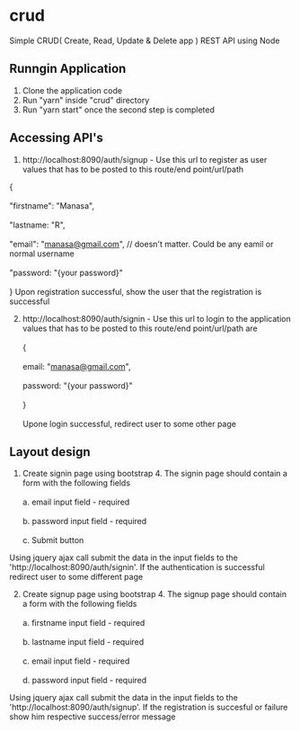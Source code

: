 # crud

Simple CRUD( Create, Read, Update & Delete app ) REST API using Node

## Runngin Application

1. Clone the application code <br/>  
2. Run "yarn" inside "crud" directory <br/>  
3. Run "yarn start" once the second step is completed <br/>  

## Accessing API's

1. http://localhost:8090/auth/signup - Use this url to register as user
  values that has to be posted to this route/end point/url/path <br/>  
  
  { <br/>  
    "firstname": "Manasa", <br/>  
    "lastname: "R", <br/>  
    "email": "manasa@gmail.com", // doesn't matter. Could be any eamil or normal username <br/>  
    "password: "{your password}" <br/>  
   }
   Upon registration successful, show the user that the registration is successful <br/>  
   
2. http://localhost:8090/auth/signin - Use this url to login to the application
values that has to be posted to this route/end point/url/path are <br/>  
  { <br/>  
    email: "manasa@gmail.com", <br/>  
    password: "{your password}" <br/>  
  } <br/>  
  Upone login successful, redirect user to some other page
  
## Layout design

1. Create signin page using bootstrap 4. The signin page should contain a form with the following fields <br/>  
  a. email input field - required <br/>  
  b. password input field - required <br/>  
  c. Submit button <br/>  
  
  Using jquery ajax call submit the data in the input fields to the 'http://localhost:8090/auth/signin'. If the authentication is successful redirect user to some different page <br/>  
  
2. Create signup page using bootstrap 4. The signup page should contain a form with the following fields <br/>  
  a. firstname input field - required <br/>  
  b. lastname input field - required <br/>  
  c. email input field - required <br/>  
  d. password input field - required <br/>  


  Using jquery ajax call submit the data in the input fields to the 'http://localhost:8090/auth/signup'. If the registration is succesful or failure show him respective success/error message

 
